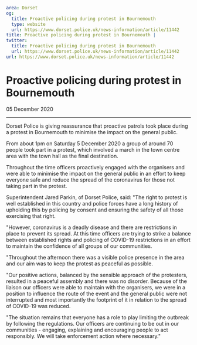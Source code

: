 ```yaml
area: Dorset
og:
  title: Proactive policing during protest in Bournemouth
  type: website
  url: https://www.dorset.police.uk/news-information/article/11442
title: Proactive policing during protest in Bournemouth |
twitter:
  title: Proactive policing during protest in Bournemouth
  url: https://www.dorset.police.uk/news-information/article/11442
url: https://www.dorset.police.uk/news-information/article/11442
```

# Proactive policing during protest in Bournemouth

05 December 2020

* * *

Dorset Police is giving reassurance that proactive patrols took place during a protest in Bournemouth to minimise the impact on the general public.

From about 1pm on Saturday 5 December 2020 a group of around 70 people took part in a protest, which involved a march in the town centre area with the town hall as the final destination.

Throughout the time officers proactively engaged with the organisers and were able to minimise the impact on the general public in an effort to keep everyone safe and reduce the spread of the coronavirus for those not taking part in the protest.

Superintendent Jared Parkin, of Dorset Police, said: "The right to protest is well established in this country and police forces have a long history of upholding this by policing by consent and ensuring the safety of all those exercising that right.

"However, coronavirus is a deadly disease and there are restrictions in place to prevent its spread. At this time officers are trying to strike a balance between established rights and policing of COVID-19 restrictions in an effort to maintain the confidence of all groups of our communities.

"Throughout the afternoon there was a visible police presence in the area and our aim was to keep the protest as peaceful as possible.

"Our positive actions, balanced by the sensible approach of the protesters, resulted in a peaceful assembly and there was no disorder. Because of the liaison our officers were able to maintain with the organisers, we were in a position to influence the route of the event and the general public were not interrupted and most importantly the footprint of it in relation to the spread of COVID-19 was reduced.

"The situation remains that everyone has a role to play limiting the outbreak by following the regulations. Our officers are continuing to be out in our communities - engaging, explaining and encouraging people to act responsibly. We will take enforcement action where necessary."
